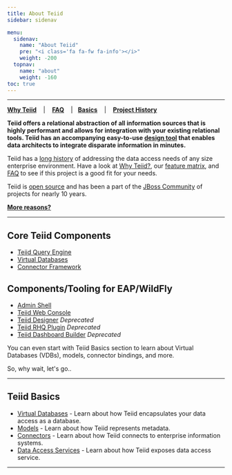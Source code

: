 ```yaml
---
title: About Teiid
sidebar: sidenav

menu:
  sidenav:
    name: "About Teiid"
    pre: "<i class='fa fa-fw fa-info'></i>"
    weight: -200
  topnav:
    name: "about"
    weight: -160
toc: true
---
```


---
[**Why Teiid**](why-teiid) &nbsp;&nbsp; | &nbsp;&nbsp; [**FAQ**](faq) &nbsp;&nbsp; |&nbsp;&nbsp; [**Basics**](basics) &nbsp;&nbsp; | &nbsp;&nbsp; [**Project History**](history)

**Teiid offers a relational abstraction of all information sources that is highly performant and allows for integration with your existing relational tools. Teiid has an accompanying easy-to-use [design tool](../tools/index.html) that enables data architects to integrate disparate information in minutes.**

Teiid has a [long history](../about/history) of addressing the data access needs of any size enterprise environment.  Have a look at [Why Teiid?](../about/why), our [feature matrix](../about/featurematrix/index.html), and [FAQ](../faq) to see if this project is a good fit for your needs.

Teiid is [open source](../about/license) and has been a part of the [JBoss Community](http://jboss.org) of projects for nearly 10 years. 

[**More reasons?**](./why-teiid)

---
## Core Teiid Components

*   [Teiid Query Engine](../docs/index.html)
*   [Virtual Databases](../basics/virtualdatabases/index.html)
*   [Connector Framework](../basics/connectors/index.html)

## Components/Tooling for EAP/WildFly

*   [Admin Shell](../tools/adminshell/index.html)
*   [Teiid Web Console](../tools/console/index.html)
*   [Teiid Designer](http://teiiddesigner.jboss.org/) *Deprecated*
*   [Teiid RHQ Plugin](https://community.jboss.org/wiki/NewTeiidRHQPluginForTeiid8x) *Deprecated*
*   [Teiid Dashboard Builder](https://issues.jboss.org/browse/TEIIDDSHB) *Deprecated*

You can even start with Teiid Basics section to learn about Virtual Databases (VDBs), models, connector bindings, and more.

So, why wait, let's go..

---
## Teiid Basics

*   [Virtual Databases](../about/virtualdatabases/index.html) - Learn about how Teiid encapsulates your data access as a database.
*   [Models](../about/models/index.html) - Learn about how Teiid represents metadata.
*   [Connectors](../about/connectors/index.html) - Learn about how Teiid connects to enterprise information systems.
*   [Data Access Services](../about/dataservices/index.html) - Learn about how Teiid exposes data access service.

---

